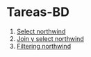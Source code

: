 # Tareas-BD

1. [Select northwind](https://github.com/FerLango/Tareas-BD/blob/main/1-Tarea_select.sql)
2. [Join y select northwind](https://github.com/FerLango/Tareas-BD/blob/main/2-Tarea_examen_1.sql)
3. [Filtering northwind](https://github.com/FerLango/Tareas-BD/blob/main/3-Tarea_filtering.sql)